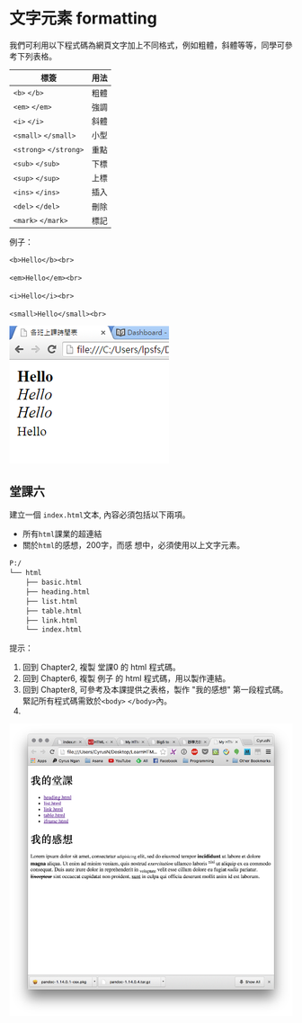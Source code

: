 # 文字元素 formatting

我們可利用以下程式碼為網頁文字加上不同格式，例如粗體，斜體等等，同學可參考下列表格。

|    標簽    | 用法 |
|------------|------|
| `<b>`  `</b>`      | 粗體 |
| `<em>` `</em>`    | 強調 |
| `<i>`  `</i>`    | 斜體 |
| `<small>` `</small>`  | 小型 |
| `<strong>` `</strong>` | 重點 |
| `<sub>` `</sub>` | 下標 |
| `<sup>` `</sup>`   | 上標 |
| `<ins>` `</ins>`    | 插入 |
| `<del>`  `</del>`  | 刪除 |
| `<mark>` `</mark>`   | 標記 |

例子：
```
<b>Hello</b><br>

<em>Hello</em><br>

<i>Hello</i><br>

<small>Hello</small><br>

```
![](./image/index02.png)

## 堂課六

建立一個 `index.html`文本, 內容必須包括以下兩項。
- 所有`html`課業的超連結
- 關於`html`的感想，200字，而感 想中，必須使用以上文字元素。

``` txt
P:/
└── html
    ├── basic.html
    ├── heading.html
    ├── list.html
    ├── table.html
    ├── link.html
    └── index.html
```

提示：
1. 回到 Chapter2, 複製 堂課0 的 html 程式碼。
2. 回到 Chapter6, 複製 例子 的 html 程式碼，用以製作連結。
3. 回到 Chapter8, 可參考及本課提供之表格，製作 "我的感想" 第一段程式碼。緊記所有程式碼需致於`<body>` `</body>`內。
3. 

![index01](./image/index01.png)
